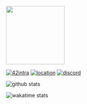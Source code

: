 <a href="https://github.com/gapoulai">
  <img height="160em" src="https://raw.githubusercontent.com/gapoulai/gapoulai/main/res/amogsus.gif">
</a>
<br>

[![42intra](https://shields.io/badge/gapoulai-black?logoColor=white&logo=42&style=for-the-badge)](https://profile.intra.42.fr/users/gapoulai)
[![location](https://shields.io/badge/lyon-black?logoColor=white&logo=google-maps&style=for-the-badge)](https://www.google.fr/maps/place/Lyon)
[![discord](https://shields.io/badge/gapoulai%231234-black?logoColor=white&logo=discord&style=for-the-badge)](https://discord.com/users/356080354030911489)

![github stats](https://github-readme-stats.vercel.app/api?username=gapoulai&theme=dark&count_private=true&hide_border=true&show_icons=true&include_all_commits=true&custom_title=GitHub+Stats)

![wakatime stats](https://github-readme-stats.vercel.app/api/wakatime?username=gapoulai&theme=dark&hide_border=true&layout=compact)
